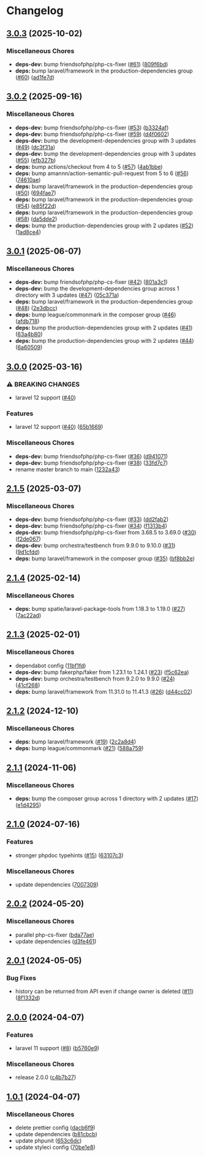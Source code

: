 # Changelog

## [3.0.3](https://github.com/audunru/model-history/compare/v3.0.2...v3.0.3) (2025-10-02)


### Miscellaneous Chores

* **deps-dev:** bump friendsofphp/php-cs-fixer ([#61](https://github.com/audunru/model-history/issues/61)) ([809f6bd](https://github.com/audunru/model-history/commit/809f6bdffb47bf0159544068cdb2b0bbca6a523d))
* **deps:** bump laravel/framework in the production-dependencies group ([#60](https://github.com/audunru/model-history/issues/60)) ([ad1fe7d](https://github.com/audunru/model-history/commit/ad1fe7dad5a14fb2ccfcef4066867e33bd838022))

## [3.0.2](https://github.com/audunru/model-history/compare/v3.0.1...v3.0.2) (2025-09-16)


### Miscellaneous Chores

* **deps-dev:** bump friendsofphp/php-cs-fixer ([#53](https://github.com/audunru/model-history/issues/53)) ([b3324af](https://github.com/audunru/model-history/commit/b3324af1243cf34ffa6e8f9600696895f142ea22))
* **deps-dev:** bump friendsofphp/php-cs-fixer ([#59](https://github.com/audunru/model-history/issues/59)) ([d4f0602](https://github.com/audunru/model-history/commit/d4f0602f3232c164209e1347e47dd984f121a3df))
* **deps-dev:** bump the development-dependencies group with 3 updates ([#49](https://github.com/audunru/model-history/issues/49)) ([dc3f31a](https://github.com/audunru/model-history/commit/dc3f31a3e52be06a142d1cb548050c4921548e5e))
* **deps-dev:** bump the development-dependencies group with 3 updates ([#55](https://github.com/audunru/model-history/issues/55)) ([efb327b](https://github.com/audunru/model-history/commit/efb327b9f36cfbcd09ac9bf430bb91ab022bb238))
* **deps:** bump actions/checkout from 4 to 5 ([#57](https://github.com/audunru/model-history/issues/57)) ([4ab1bbe](https://github.com/audunru/model-history/commit/4ab1bbe44fdf4ef855d0f34b62295007e9a73a06))
* **deps:** bump amannn/action-semantic-pull-request from 5 to 6 ([#56](https://github.com/audunru/model-history/issues/56)) ([74610ae](https://github.com/audunru/model-history/commit/74610ae227cdba824c415d31c5d0d5a5be4d7c54))
* **deps:** bump laravel/framework in the production-dependencies group ([#50](https://github.com/audunru/model-history/issues/50)) ([694fae7](https://github.com/audunru/model-history/commit/694fae79c75bf47378a1a57915c37e840a8471d2))
* **deps:** bump laravel/framework in the production-dependencies group ([#54](https://github.com/audunru/model-history/issues/54)) ([e85f22d](https://github.com/audunru/model-history/commit/e85f22d1928b9ed45e5913ac6cfc20ffc86b3251))
* **deps:** bump laravel/framework in the production-dependencies group ([#58](https://github.com/audunru/model-history/issues/58)) ([da5dde2](https://github.com/audunru/model-history/commit/da5dde2845f374a0b3b9fadcfda99d3218410488))
* **deps:** bump the production-dependencies group with 2 updates ([#52](https://github.com/audunru/model-history/issues/52)) ([1ad8ce4](https://github.com/audunru/model-history/commit/1ad8ce476e5cec622dfe0edf2ca1f446069c770c))

## [3.0.1](https://github.com/audunru/model-history/compare/v3.0.0...v3.0.1) (2025-06-07)


### Miscellaneous Chores

* **deps-dev:** bump friendsofphp/php-cs-fixer ([#42](https://github.com/audunru/model-history/issues/42)) ([801a3c1](https://github.com/audunru/model-history/commit/801a3c13aa1ebefc93b89aaab18c416e75f7b2be))
* **deps-dev:** bump the development-dependencies group across 1 directory with 3 updates ([#47](https://github.com/audunru/model-history/issues/47)) ([05c371a](https://github.com/audunru/model-history/commit/05c371af91b83416e39eecbfbcf1b3572a1c0d8c))
* **deps:** bump laravel/framework in the production-dependencies group ([#48](https://github.com/audunru/model-history/issues/48)) ([2e3dbcc](https://github.com/audunru/model-history/commit/2e3dbccf4cf033c9665a6bb823514052979a5a6d))
* **deps:** bump league/commonmark in the composer group ([#46](https://github.com/audunru/model-history/issues/46)) ([afdb718](https://github.com/audunru/model-history/commit/afdb71816f150e66675d8c3af85b22c2dda644bc))
* **deps:** bump the production-dependencies group with 2 updates ([#41](https://github.com/audunru/model-history/issues/41)) ([63a4b80](https://github.com/audunru/model-history/commit/63a4b808c887c3bbb96dbc3f3d710083b72c7b18))
* **deps:** bump the production-dependencies group with 2 updates ([#44](https://github.com/audunru/model-history/issues/44)) ([6a60509](https://github.com/audunru/model-history/commit/6a60509df77ae88ce71e8634672f702f98e571a6))

## [3.0.0](https://github.com/audunru/model-history/compare/v2.1.5...v3.0.0) (2025-03-16)


### ⚠ BREAKING CHANGES

* laravel 12 support ([#40](https://github.com/audunru/model-history/issues/40))

### Features

* laravel 12 support ([#40](https://github.com/audunru/model-history/issues/40)) ([65b1669](https://github.com/audunru/model-history/commit/65b1669aeddba710f8223954412e5a5227e12fe4))


### Miscellaneous Chores

* **deps-dev:** bump friendsofphp/php-cs-fixer ([#36](https://github.com/audunru/model-history/issues/36)) ([d941071](https://github.com/audunru/model-history/commit/d941071a2d5c15115a5ba93cd24c1175315e5513))
* **deps-dev:** bump friendsofphp/php-cs-fixer ([#38](https://github.com/audunru/model-history/issues/38)) ([33fd7c7](https://github.com/audunru/model-history/commit/33fd7c72111e5a0000d360b3b6ab3d4ee5920b30))
* rename master branch to main ([1232a43](https://github.com/audunru/model-history/commit/1232a4364f61d7fab0f8124e1cb3b0d4c6b7437f))

## [2.1.5](https://github.com/audunru/model-history/compare/v2.1.4...v2.1.5) (2025-03-07)


### Miscellaneous Chores

* **deps-dev:** bump friendsofphp/php-cs-fixer ([#33](https://github.com/audunru/model-history/issues/33)) ([dd2fab2](https://github.com/audunru/model-history/commit/dd2fab2990e3b5ae3f1dc473f1a4261e138e38cb))
* **deps-dev:** bump friendsofphp/php-cs-fixer ([#34](https://github.com/audunru/model-history/issues/34)) ([f1313b4](https://github.com/audunru/model-history/commit/f1313b42ee46536fee9675f2bceaaf46093ba843))
* **deps-dev:** bump friendsofphp/php-cs-fixer from 3.68.5 to 3.69.0 ([#30](https://github.com/audunru/model-history/issues/30)) ([f2de067](https://github.com/audunru/model-history/commit/f2de0678a91d92d2b6846aefa376670dcb822471))
* **deps-dev:** bump orchestra/testbench from 9.9.0 to 9.10.0 ([#31](https://github.com/audunru/model-history/issues/31)) ([9d1cfdd](https://github.com/audunru/model-history/commit/9d1cfddd59c2f65531d6d954bccb54e354273081))
* **deps:** bump laravel/framework in the composer group ([#35](https://github.com/audunru/model-history/issues/35)) ([bf8bb2e](https://github.com/audunru/model-history/commit/bf8bb2ef0e7a488477ef235b6de1dd919040296a))

## [2.1.4](https://github.com/audunru/model-history/compare/v2.1.3...v2.1.4) (2025-02-14)


### Miscellaneous Chores

* **deps:** bump spatie/laravel-package-tools from 1.18.3 to 1.19.0 ([#27](https://github.com/audunru/model-history/issues/27)) ([7ac22ad](https://github.com/audunru/model-history/commit/7ac22ad72969d4eca18161cd5c8398dfb6269a6a))

## [2.1.3](https://github.com/audunru/model-history/compare/v2.1.2...v2.1.3) (2025-02-01)


### Miscellaneous Chores

* dependabot config ([11bf1fd](https://github.com/audunru/model-history/commit/11bf1fdabd885b958b374a10f2044f08791ac156))
* **deps-dev:** bump fakerphp/faker from 1.23.1 to 1.24.1 ([#23](https://github.com/audunru/model-history/issues/23)) ([f5c62ea](https://github.com/audunru/model-history/commit/f5c62eaed396756c8a5ab26b4f6123a9816f8c9a))
* **deps-dev:** bump orchestra/testbench from 9.2.0 to 9.9.0 ([#24](https://github.com/audunru/model-history/issues/24)) ([41cf268](https://github.com/audunru/model-history/commit/41cf268647fa59bc0ed94f9b7c3b9a91d054dc9e))
* **deps:** bump laravel/framework from 11.31.0 to 11.41.3 ([#26](https://github.com/audunru/model-history/issues/26)) ([d44cc02](https://github.com/audunru/model-history/commit/d44cc02b94877c8cbced6deb673f84f776b03935))

## [2.1.2](https://github.com/audunru/model-history/compare/v2.1.1...v2.1.2) (2024-12-10)


### Miscellaneous Chores

* **deps:** bump laravel/framework ([#19](https://github.com/audunru/model-history/issues/19)) ([2c2a8d4](https://github.com/audunru/model-history/commit/2c2a8d49e29dad02d44c20a4f245467d5a5722d1))
* **deps:** bump league/commonmark ([#21](https://github.com/audunru/model-history/issues/21)) ([588a759](https://github.com/audunru/model-history/commit/588a759818eb844472911c8a2ab953639117fa1b))

## [2.1.1](https://github.com/audunru/model-history/compare/v2.1.0...v2.1.1) (2024-11-06)


### Miscellaneous Chores

* **deps:** bump the composer group across 1 directory with 2 updates ([#17](https://github.com/audunru/model-history/issues/17)) ([e1d4295](https://github.com/audunru/model-history/commit/e1d4295a281cb1ef12d6fab9f29ded063bd73275))

## [2.1.0](https://github.com/audunru/model-history/compare/v2.0.2...v2.1.0) (2024-07-16)


### Features

* stronger phpdoc typehints ([#15](https://github.com/audunru/model-history/issues/15)) ([63107c3](https://github.com/audunru/model-history/commit/63107c3e1af475c9a58b5b715e08fc1389c7d8dc))


### Miscellaneous Chores

* update dependencies ([7007309](https://github.com/audunru/model-history/commit/700730980a52f3d7fe8566dc3e9d3157adc09cf3))

## [2.0.2](https://github.com/audunru/model-history/compare/v2.0.1...v2.0.2) (2024-05-20)


### Miscellaneous Chores

* parallel php-cs-fixer ([bda77ae](https://github.com/audunru/model-history/commit/bda77ae6754bcfb6550c381b80ea2750f0001477))
* update dependencies ([d3fe461](https://github.com/audunru/model-history/commit/d3fe461c2c504bc00cf82d5eb486bc50c74751ec))

## [2.0.1](https://github.com/audunru/model-history/compare/v2.0.0...v2.0.1) (2024-05-05)


### Bug Fixes

* history can be returned from API even if change owner is deleted ([#11](https://github.com/audunru/model-history/issues/11)) ([8f1332d](https://github.com/audunru/model-history/commit/8f1332dfc1ee38f378aa095a39035023c42660fe))

## [2.0.0](https://github.com/audunru/model-history/compare/v1.0.1...v2.0.0) (2024-04-07)


### Features

* laravel 11 support ([#8](https://github.com/audunru/model-history/issues/8)) ([b5760e9](https://github.com/audunru/model-history/commit/b5760e9600518de056336596cd7d70598095ea47))


### Miscellaneous Chores

* release 2.0.0 ([c4b7b27](https://github.com/audunru/model-history/commit/c4b7b27bacb5606830543b1d7534d9526ed16aaa))

## [1.0.1](https://github.com/audunru/model-history/compare/v1.0.0...v1.0.1) (2024-04-07)


### Miscellaneous Chores

* delete prettier config ([dacb6f9](https://github.com/audunru/model-history/commit/dacb6f963fdfae153738bea17678d9621632ea17))
* update dependencies ([b81cbcb](https://github.com/audunru/model-history/commit/b81cbcb00dfe28322edcb38f3d941b30b5346cda))
* update phpunit ([653c6dc](https://github.com/audunru/model-history/commit/653c6dc82a0b2b02c7e79f1a8ffc65aac1a8449a))
* update styleci config ([70be1e8](https://github.com/audunru/model-history/commit/70be1e8643b4a2e7c1e0793379454f648858088e))
